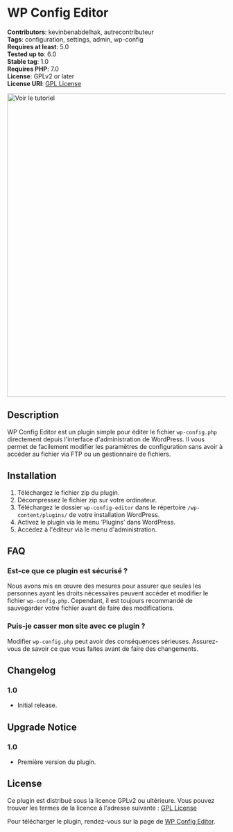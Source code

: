 # WP Config Editor

**Contributors**: kevinbenabdelhak, autrecontributeur  
**Tags**: configuration, settings, admin, wp-config  
**Requires at least**: 5.0  
**Tested up to**: 6.0  
**Stable tag**: 1.0  
**Requires PHP**: 7.0  
**License**: GPLv2 or later  
**License URI**: [GPL License](https://www.gnu.org/licenses/gpl-2.0.html)

<a href="https://www.youtube.com/watch?v=ymKKxkbqwUY&ab_channel=KevinBenabdelhak">
    <img src="https://kevin-benabdelhak.fr/wp-content/uploads/2024/08/vignette-2.png" alt="Voir le tutoriel" width="700"/>
</a>

## Description

WP Config Editor est un plugin simple pour éditer le fichier `wp-config.php` directement depuis l'interface d'administration de WordPress. Il vous permet de facilement modifier les paramètres de configuration sans avoir à accéder au fichier via FTP ou un gestionnaire de fichiers.

## Installation

1. Téléchargez le fichier zip du plugin.
2. Décompressez le fichier zip sur votre ordinateur.
3. Téléchargez le dossier `wp-config-editor` dans le répertoire `/wp-content/plugins/` de votre installation WordPress.
4. Activez le plugin via le menu ‘Plugins’ dans WordPress.
5. Accédez à l'éditeur via le menu d'administration.

## FAQ

### Est-ce que ce plugin est sécurisé ?

Nous avons mis en œuvre des mesures pour assurer que seules les personnes ayant les droits nécessaires peuvent accéder et modifier le fichier `wp-config.php`. Cependant, il est toujours recommandé de sauvegarder votre fichier avant de faire des modifications.

### Puis-je casser mon site avec ce plugin ?

Modifier `wp-config.php` peut avoir des conséquences sérieuses. Assurez-vous de savoir ce que vous faites avant de faire des changements.

## Changelog

### 1.0
* Initial release.

## Upgrade Notice

### 1.0
* Première version du plugin.

## License

Ce plugin est distribué sous la licence GPLv2 ou ultérieure. Vous pouvez trouver les termes de la licence à l'adresse suivante : [GPL License](https://www.gnu.org/licenses/gpl-2.0.html)

Pour télécharger le plugin, rendez-vous sur la page de [WP Config Editor](https://kevin-benabdelhak.fr/plugins/wp-config-editor/).